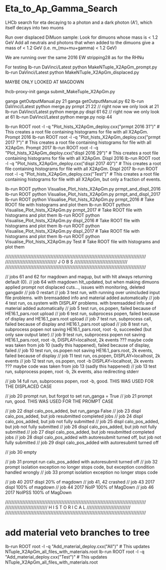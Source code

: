 # Eta_to_Ap_Gamma_Search
LHCb search for eta decaying to a photon and a dark photon (A'), which itself decays into two muons

Run over displaced DiMuon sample:
Look for dimuons whose mass is < 1.2 GeV
Add all neutrals and photons that when added to the dimuons give a mass of < 1.2 GeV (i.e. m_(mu+mu+gamma) < 1.2 GeV)

We are running over the same 2016 EW stripping28 as for the RHNu

For testing
lb-run DaVinci/Latest python MakeNTuple_X2ApGm_prompt.py
lb-run DaVinci/Latest python MakeNTuple_X2ApGm_displaced.py


MAYBE ONLY LOOKED AT MAGDOWN


lhcb-proxy-init
ganga submit_MakeTuple_X2ApGm.py



ganga getOutputManual.py 21
ganga getOutputManual.py 62
lb-run DaVinci/Latest python merge.py prmpt 21 22   // right now we only look at 21
lb-run DaVinci/Latest python merge.py displ 61 62   // right now we only look at 61
lb-run DaVinci/Latest python merge.py noip 44   



lb-run ROOT root -l -q "Plot_hists_X2ApGm_deploy.cxx(\"prmpt 2016 31\")"    # This creates a root file containing histograms for file with all X2ApGm. Prompt 2016
lb-run ROOT root -l -q "Plot_hists_X2ApGm_deploy.cxx(\"prmpt 2017 ?\")"    # This creates a root file containing histograms for file with all X2ApGm. Prompt 2017
lb-run ROOT root -l -q "Plot_hists_X2ApGm_deploy.cxx(\"displ 2016 29\")"    # This creates a root file containing histograms for file with all X2ApGm. Displ 2016
lb-run ROOT root -l -q "Plot_hists_X2ApGm_deploy.cxx(\"displ 2017 40\")"    # This creates a root file containing histograms for file with all X2ApGm. Displ 2017
lb-run ROOT root -l -q "Plot_hists_X2ApGm_deploy.cxx(\"Test\")"    # This creates a root file containing histograms for file with all X2ApGm, but only a fraction of events.


lb-run ROOT python Visualise_Plot_hists_X2ApGm.py prmpt_and_displ_2016
lb-run ROOT python Visualise_Plot_hists_X2ApGm.py prmpt_and_displ_2017
lb-run ROOT python Visualise_Plot_hists_X2ApGm.py prmpt_2016      # Take ROOT file with histograms and plot them
lb-run ROOT python Visualise_Plot_hists_X2ApGm.py prmpt_2017      # Take ROOT file with histograms and plot them
lb-run ROOT python Visualise_Plot_hists_X2ApGm.py displ_2016      # Take ROOT file with histograms and plot them
lb-run ROOT python Visualise_Plot_hists_X2ApGm.py displ_2017      # Take ROOT file with histograms and plot them
lb-run ROOT python Visualise_Plot_hists_X2ApGm.py Test      # Take ROOT file with histograms and plot them





//////////////////////////////////////////////////////////////////////////////////////////
/////////////////////////////////        J O B S        //////////////////////////////////
//////////////////////////////////////////////////////////////////////////////////////////

// jobs 61 and 62 for magdown and magup, but with hlt always returning default (0).
// job 64 with magdown hlt_updated, but when making dimuons applied prompt not displaced cuts..., issues with monitoring, deleted gangadir
// job 0 restart
// job 3 test run, with running over unincluded input file problems. with bremsadded info and material added automatically
// job 4 test run, os.system with DISPLAY problems. with bremsadded info and material added automatically
// job 5 test run, os.popen, failed because of HE16.1_pars.root upload
// job 6 test run, subprocess popen, failed because of display and HE16.1_pars.root upload
// job 7 test run, subprocess call, failed because of display and HE16.1_pars.root upload
// job 8 test run, subprocess popen not saving HE16.1_pars.root, root -b, succeeded (but only saw output later)
// job 9 test run, subprocess popen not saving HE16.1_pars.root, root -b, DISPLAY=localhost, 2k events ??? maybe code was taken from job 10 (sadly this happened), failed because of display, failed
// job 10 test run, os.popen not saving HE16.1_pars.root, 2k events, failed because of display
// job 11 test run, os.popen, DISPLAY=localhost, 2k events
// job 12 test run, os.popen, root -b DISPLAY=localhost, 2k events ??? maybe code was taken from job 13 (sadly this happened)
// job 13 test run, subprocess popen, root -b, 2k events, also redirecting stderr

// job 14 full run, subprocess popen, root -b, good. THIS WAS USED FOR THE DISPLACED CASE


// job 20 prompt run, but forgot to set run_ganga = True
// job 21 prompt run, good. THIS WAS USED FOR THE PROMPT CASE

// job 22 displ calo_pos_added, but run_ganga False
// job 23 displ calo_pos_added, but job resubmitted completed jobs
// job 24 displ calo_pos_added, but job not fully submitted
// job 25 displ calo_pos_added, but job not fully submitted
// job 26 displ calo_pos_added, but job not fully submitted
// job 27 displ calo_pos_added, but job resubmitted completed jobs
// job 28 displ calo_pos_added with autoresubmit turned off, but job not fully submitted
// job 29 displ calo_pos_added with autoresubmit turned off

// job 30 empty

// job 31 prompt run calo_pos_added with autoresubmit turned off
// job 32 prompt isolation exception no longer stops code, but exception condition handled wrongly
// job 33 prompt isolation exception no longer stops code

// job 40 2017 displ 20% of magdown
// job 41, 42  crashed
// job 43 2017 displ 100% of magdown
// job 44 2017 NoIP  100% of MagDown
// job 46 2017 NoIPSS  100% of MagDown


//////////////////////////////////////////////////////////////////////////////////////////
///////////////////////////        H I S T O R I C A L        ////////////////////////////
//////////////////////////////////////////////////////////////////////////////////////////

# add material veto branches to tree
lb-run ROOT root -l -q "Add_material_deploy.cxx(\"All\")"        # This updates NTuple_X2ApGm_all_files_with_materials.root
lb-run ROOT root -l -q "Add_material_deploy.cxx(\"Test\")"        # This updates NTuple_X2ApGm_all_files_with_materials.root
